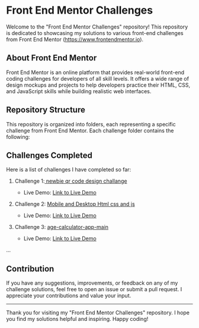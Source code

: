 # Front End Mentor Challenges

Welcome to the "Front End Mentor Challenges" repository! This repository is dedicated to showcasing my solutions to various front-end challenges from Front End Mentor (https://www.frontendmentor.io).

## About Front End Mentor

Front End Mentor is an online platform that provides real-world front-end coding challenges for developers of all skill levels. It offers a wide range of design mockups and projects to help developers practice their HTML, CSS, and JavaScript skills while building realistic web interfaces.

## Repository Structure

This repository is organized into folders, each representing a specific challenge from Front End Mentor. Each challenge folder contains the following:
## Challenges Completed

Here is a list of challenges I have completed so far:

1. Challenge 1:[ newbie qr code design challange](link-to-challenge-repo)
  
   - Live Demo: [Link to Live Demo](link-to-live-demo)

2. Challenge 2: [Mobile and Desktop Html css and js](link-to-challenge-repo)
   
   - Live Demo: [Link to Live Demo](link-to-live-demo)
3. Challenge 3: [age-calculator-app-main]([link-to-challenge-repo](https://github.com/bethelhem-kassaw/FrontEnd_Mentor/tree/main/age-calculator-app-main))
  
   - Live Demo: [Link to Live Demo](link-to-live-demo)

...

## Contribution

If you have any suggestions, improvements, or feedback on any of my challenge solutions, feel free to open an issue or submit a pull request. I appreciate your contributions and value your input.




---

Thank you for visiting my "Front End Mentor Challenges" repository. I hope you find my solutions helpful and inspiring. Happy coding!

